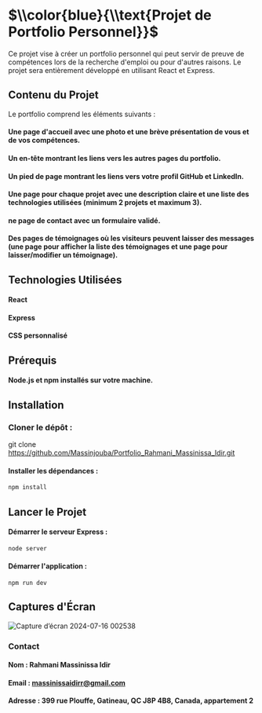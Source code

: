 # $\\color{blue}{\\text{Projet de Portfolio Personnel}}$
Ce projet vise à créer un portfolio personnel qui peut servir de preuve de compétences lors de la recherche d'emploi ou pour d'autres raisons. Le projet sera entièrement développé en utilisant React et Express.

## Contenu du Projet
Le portfolio comprend les éléments suivants :
#### Une page d'accueil avec une photo et une brève présentation de vous et de vos compétences.
#### Un en-tête montrant les liens vers les autres pages du portfolio.
#### Un pied de page montrant les liens vers votre profil GitHub et LinkedIn.
#### Une page pour chaque projet avec une description claire et une liste des technologies utilisées (minimum 2 projets et maximum 3).
#### ne page de contact avec un formulaire validé.
#### Des pages de témoignages où les visiteurs peuvent laisser des messages (une page pour afficher la liste des témoignages et une page pour laisser/modifier un témoignage).

## Technologies Utilisées
#### React
#### Express
#### CSS personnalisé

## Prérequis
#### Node.js et npm installés sur votre machine.

## Installation
### Cloner le dépôt :
git clone https://github.com/Massinjouba/Portfolio_Rahmani_Massinissa_Idir.git

#### Installer les dépendances :
```bash
npm install
```

## Lancer le Projet
#### Démarrer le serveur Express :
```bash
node server
```

#### Démarrer l'application :
```bach
npm run dev
```

## Captures d'Écran
![Capture d’écran 2024-07-16 002538](https://github.com/user-attachments/assets/1ae49acd-1e7b-40c1-a151-ab657a269821)

### Contact
#### Nom : Rahmani Massinissa Idir
#### Email : massinissaidirr@gmail.com
#### Adresse : 399 rue Plouffe, Gatineau, QC J8P 4B8, Canada, appartement 2


